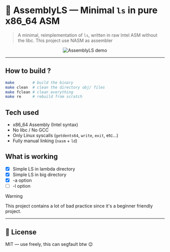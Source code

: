 # 🧠 AssemblyLS — Minimal `ls` in pure x86\_64 ASM

> A minimal, reimplementation of `ls`, written in raw Intel ASM without the libc.
> This project use NASM as assembler

<p align="center">
  <img src="tmp/demo.gif" alt="AssemblyLS demo" />
</p>

---

## How to build ?

```bash
make        # build the binary
make clean  # clean the directory obj/ files
make fclean # clean everything
make re     # rebuild from scratch
```

## Tech used

* x86\_64 Assembly (Intel syntax)
* No libc / No GCC
* Only Linux syscalls (`getdents64`, `write`, `exit`, etc...)
* Fully manual linking (`nasm` + `ld`)

## What is working
- [x] Simple LS in lambda directory
- [x] Simple LS in big directory
- [x] -a option
- [ ] -l option

> [!WARNING]
> This project contains a lot of bad practice since it's a beginner friendly project.

---

## 📄 License

MIT — use freely, this can segfault btw 😉
